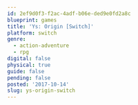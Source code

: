 ```yaml
---
id: 2ef9d0f3-f2ac-4adf-b06e-ded9e0fd2a8c
blueprint: games
title: 'Ys: Origin [Switch]'
platform: switch
genre:
  - action-adventure
  - rpg
digital: false
physical: true
guide: false
pending: false
posted: '2017-10-14'
slug: ys-origin-switch
---
```

